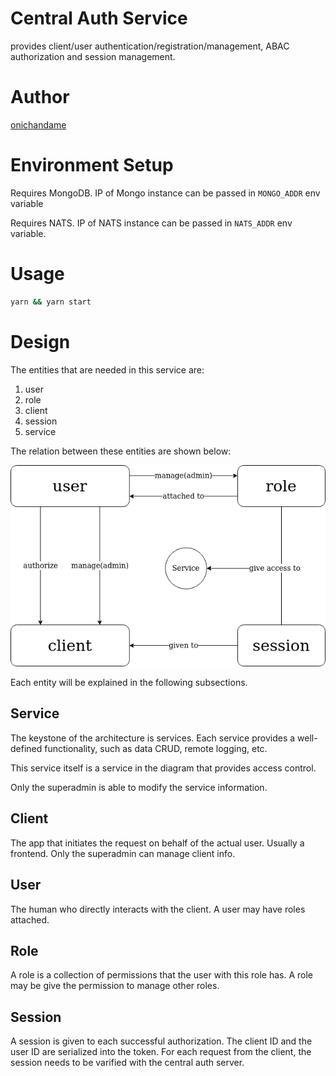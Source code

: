 # Central Auth Service

provides client/user authentication/registration/management, ABAC authorization and session management.

# Author

[onichandame](https://github.com/onichandame)

# Environment Setup

Requires MongoDB. IP of Mongo instance can be passed in `MONGO_ADDR` env variable

Requires NATS. IP of NATS instance can be passed in `NATS_ADDR` env variable.

# Usage

```bash
yarn && yarn start
```

# Design

The entities that are needed in this service are:

1. user
2. role
3. client
4. session
5. service

The relation between these entities are shown below:

![entities](readme/entities.png)

Each entity will be explained in the following subsections.

## Service

The keystone of the architecture is services. Each service provides a well-defined functionality, such as data CRUD, remote logging, etc.

This service itself is a service in the diagram that provides access control.

Only the superadmin is able to modify the service information.

## Client

The app that initiates the request on behalf of the actual user. Usually a frontend. Only the superadmin can manage client info.

## User

The human who directly interacts with the client. A user may have roles attached.

## Role

A role is a collection of permissions that the user with this role has. A role may be give the permission to manage other roles.

## Session

A session is given to each successful authorization. The client ID and the user ID are serialized into the token. For each request from the client, the session needs to be varified with the central auth server.

